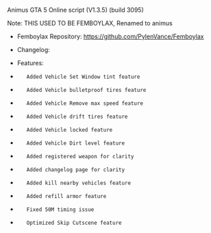 
Animus GTA 5 Online script (V1.3.5)
(build 3095)

Note: THIS USED TO BE FEMBOYLAX, Renamed to animus

+ Femboylax Repository: https://github.com/PylenVance/Femboylax

+ Changelog:
+    Features:
+        Added Vehicle Set Window tint feature
+        Added Vehicle bulletproof tires feature
+        Added Vehicle Remove max speed feature
+        Added Vehicle drift tires feature
+        Added Vehicle locked feature
+        Added Vehicle Dirt level feature
+        Added registered weapon for clarity
+        Added changelog page for clarity
+        Added kill nearby vehicles feature
+        Added refill armor feature
+        Fixed 50M timing issue
+        Optimized Skip Cutscene feature

